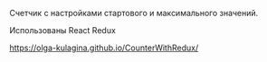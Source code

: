 Счетчик с настройками стартового и максимального значений. 

Использованы React Redux

https://olga-kulagina.github.io/CounterWithRedux/
